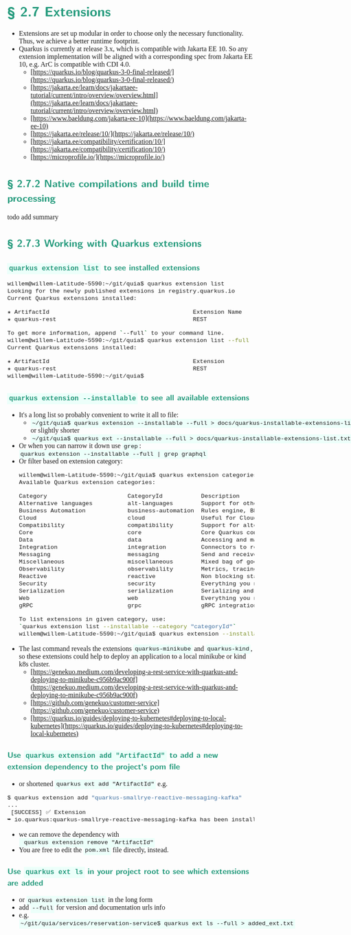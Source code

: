 <style>
body {
  font-family: "Gentium Basic", Cardo , "Linux Libertine o", "Palatino Linotype", Cambria, serif;
  font-size: 100% !important;
  padding-right: 12%;
}
code {
	padding: 0.25em;
	
	white-space: pre;
	font-family: "Tlwg mono", Consolas, "Liberation Mono", Menlo, Courier, monospace;
	
	background-color: #ECFFFA;
	//border: 1px solid #ccc;
	//border-radius: 3px;
}

kbd {
	display: inline-block;
	padding: 3px 5px;
	font-family: "Tlwg mono", Consolas, "Liberation Mono", Menlo, Courier, monospace;
	line-height: 10px;
	color: #555;
	vertical-align: middle;
	background-color: #ECFFFA;
	border: solid 1px #ccc;
	border-bottom-color: #bbb;
	border-radius: 3px;
	box-shadow: inset 0 -1px 0 #bbb;
}

h1,h2,h3,h4,h5 {
  color: #269B7D; 
  font-family: "fira sans", "Latin Modern Sans", Calibri, "Trebuchet MS", sans-serif;
}

</style>

# § 2.7 Extensions
- Extensions are set up modular in order to choose only the necessary functionality. Thus, we achieve a better runtime
  footprint.
- Quarkus is currently at release 3.x, which is compatible with Jakarta EE 10. So any extension implementation will be 
  aligned with a corresponding spec from Jakarta EE 10, e.g. ArC is compatible with CDI 4.0.
  - [https://quarkus.io/blog/quarkus-3-0-final-released/](https://quarkus.io/blog/quarkus-3-0-final-released/)
  - [https://jakarta.ee/learn/docs/jakartaee-tutorial/current/intro/overview/overview.html](https://jakarta.ee/learn/docs/jakartaee-tutorial/current/intro/overview/overview.html)
  - [https://www.baeldung.com/jakarta-ee-10](https://www.baeldung.com/jakarta-ee-10)
  - [https://jakarta.ee/release/10/](https://jakarta.ee/release/10/)
  - [https://jakarta.ee/compatibility/certification/10/](https://jakarta.ee/compatibility/certification/10/)
  - [https://microprofile.io/](https://microprofile.io/)

## § 2.7.2 Native compilations and build time processing
todo add summary

## § 2.7.3 Working with Quarkus extensions

### `quarkus extension list` to see installed extensions
```bash
willem@willem-Latitude-5590:~/git/quia$ quarkus extension list
Looking for the newly published extensions in registry.quarkus.io
Current Quarkus extensions installed: 

✬ ArtifactId                                         Extension Name
✬ quarkus-rest                                       REST

To get more information, append `--full` to your command line.
willem@willem-Latitude-5590:~/git/quia$ quarkus extension list --full
Current Quarkus extensions installed: 

✬ ArtifactId                                         Extension                                                    Version                   Guide
✬ quarkus-rest                                       REST                                                         3.14.1                    https://quarkus.io/guides/rest
willem@willem-Latitude-5590:~/git/quia$ 

```

### `quarkus extension --installable` to see all available extensions
- It's a long list so probably convenient to write it all to file:
  - `~/git/quia$ quarkus extension --installable --full > docs/quarkus-installable-extensions-list.txt`
  or slightly shorter
  - `~/git/quia$ quarkus ext --installable --full > docs/quarkus-installable-extensions-list.txt`
- Or when you can narrow it down use `grep`: `quarkus extension --installable --full | grep graphql`
- Or filter based on extension category:
  ```bash
  willem@willem-Latitude-5590:~/git/quia$ quarkus extension categories --full
  Available Quarkus extension categories: 
  
  Category                       CategoryId           Description
  Alternative languages          alt-languages        Support for other JVM based languages
  Business Automation            business-automation  Rules engine, BPM, etc
  Cloud                          cloud                Useful for Cloud Native deployments platforms like Kubernetes and cloud providers
  Compatibility                  compatibility        Support for alternative programming models on Quarkus
  Core                           core                 Core Quarkus components: engine, logging, etc.
  Data                           data                 Accessing and managing your data (RDBMS, NoSQL, caching, transaction management, etc)
  Integration                    integration          Connectors to read to write from a skew of systems (file, S#, Twitter, etc)
  Messaging                      messaging            Send and receives message to various messaging systems (AMQP, Kafka etc)
  Miscellaneous                  miscellaneous        Mixed bag of good stuff
  Observability                  observability        Metrics, tracing, etc
  Reactive                       reactive             Non blocking stack and connectors
  Security                       security             Everything you need to secure your application
  Serialization                  serialization        Serializing and deserializing various formats
  Web                            web                  Everything you need for REST endpoints, HTTP and web formats like JSON
  gRPC                           grpc                 gRPC integration
  
  To list extensions in given category, use:
  `quarkus extension list --installable --category "categoryId"`
  willem@willem-Latitude-5590:~/git/quia$ quarkus extension --installable --full --category "cloud" > docs/quarkus-installable-cloud-extensions-list.txt
  
  ```
- The last command reveals the extensions `quarkus-minikube` and `quarkus-kind`, so these extensions could help to
  deploy an application to a local minikube or kind k8s cluster.
  - [https://genekuo.medium.com/developing-a-rest-service-with-quarkus-and-deploying-to-minikube-c956b9ac900f](https://genekuo.medium.com/developing-a-rest-service-with-quarkus-and-deploying-to-minikube-c956b9ac900f)
  - [https://github.com/genekuo/customer-service](https://github.com/genekuo/customer-service)
  - [https://quarkus.io/guides/deploying-to-kubernetes#deploying-to-local-kubernetes](https://quarkus.io/guides/deploying-to-kubernetes#deploying-to-local-kubernetes)

### Use `quarkus extension add "ArtifactId"` to add a new extension dependency to the project's pom file
- or shortened `quarkus ext add "ArtifactId"`
e.g.
```bash
$ quarkus extension add "quarkus-smallrye-reactive-messaging-kafka"
...
 [SUCCESS] ✅ Extension
➥ io.quarkus:quarkus-smallrye-reactive-messaging-kafka has been installed
```
- we can remove the dependency with ` quarkus extension remove "ArtifactId"`
- You are free to edit the `pom.xml` file directly, instead.

### Use `quarkus ext ls` in your project root to see which extensions are added
- or `quarkus extension list` in the long form
- add `--full` for version and documentation urls info
- e.g. `~/git/quia/services/reservation-service$ quarkus ext ls --full > added_ext.txt` 